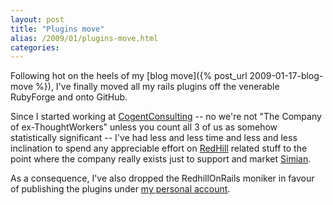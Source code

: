 ```yaml
---
layout: post
title: "Plugins move"
alias: /2009/01/plugins-move.html
categories:
---
```

Following hot on the heels of my [blog move]({% post_url 2009-01-17-blog-move %}), I've finally moved all my rails plugins off the venerable RubyForge and onto GitHub.

Since I started working at [CogentConsulting](http://www.cogentconsulting.com.au) -- no we're not "The Company of ex-ThoughtWorkers" unless you count all 3 of us as somehow statistically significant -- I've had less and less time and less and less inclination to spend any appreciable effort on [RedHill](http://www.redhillconsulting.com.au/) related stuff to the point where the company really exists just to support and market [Simian](/simian).

As a consequence, I've also dropped the RedhillOnRails moniker in favour of publishing the plugins under [my personal account](https://github.com/harukizaemon/redhillonrails).
